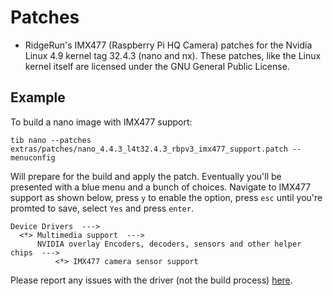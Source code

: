 # Patches

* RidgeRun's IMX477 (Raspberry Pi HQ Camera) patches for the Nvidia Linux 4.9 kernel tag 32.4.3 (nano and nx). These patches, like the Linux kernel itself are licensed under the GNU General Public License.

## Example

To build a nano image with IMX477 support:

```
tib nano --patches extras/patches/nano_4.4.3_l4t32.4.3_rbpv3_imx477_support.patch --menuconfig
```

Will prepare for the build and apply the patch. Eventually you'll be presented
with a blue menu and a bunch of choices. Navigate to IMX477 support as shown
below, press `y` to enable the option, press `esc` until you're promted to save,
select `Yes` and press `enter`.

```
Device Drivers  --->
  <*> Multimedia support  --->
      NVIDIA overlay Encoders, decoders, sensors and other helper chips  --->
          <*> IMX477 camera sensor support
```

Please report any issues with the driver (not the build process) [here](https://github.com/RidgeRun/NVIDIA-Jetson-IMX477-RPIV3/issues).